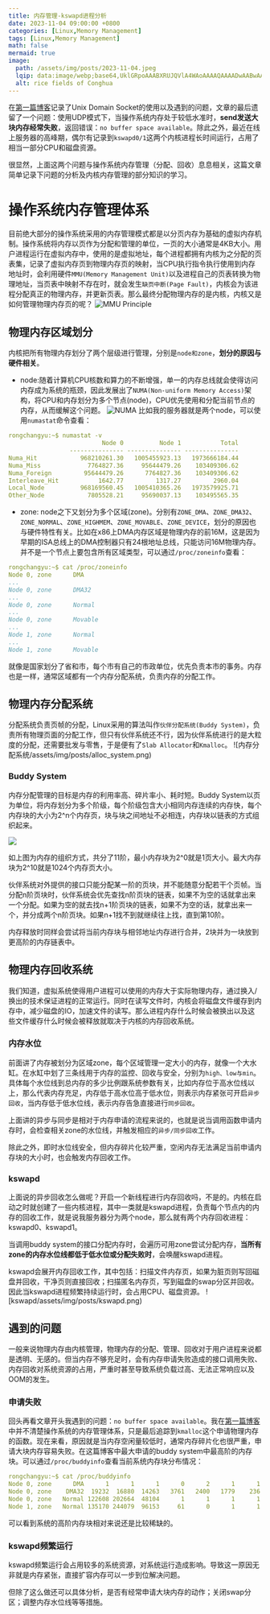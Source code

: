 ```yaml
---
title: 内存管理-kswapd进程分析
date: 2023-11-04 09:00:00 +0800
categories: [Linux,Memory Management]
tags: [Linux,Memory Management]
math: false
mermaid: true
image:
  path: /assets/img/posts/2023-11-04.jpeg
  lqip: data:image/webp;base64,UklGRpoAAABXRUJQVlA4WAoAAAAQAAAADwAABwAAQUxQSDIAAAARL0AmbZurmr57yyIiqE8oiG0bejIYEQTgqiDA9vqnsUSI6H+oAERp2HZ65qP/VIAWAFZQOCBCAAAA8AEAnQEqEAAIAAVAfCWkAALp8sF8rgRgAP7o9FDvMCkMde9PK7euH5M1m6VWoDXf2FkP3BqV0ZYbO6NA/VFIAAAA
  alt: rice fields of Conghua
---
```

在[第一篇博客](../unix-domain-socket-浅析)记录了Unix Domain Socket的使用以及遇到的问题，文章的最后遗留了一个问题：使用UDP模式下，当操作系统内存处于较低水准时，**send发送大块内存经常失败**，返回错误：`no buffer space available`。除此之外，最近在线上服务器的高峰期，偶尔有记录到`kswapd0/1`这两个内核进程长时间运行，占用了相当一部分CPU和磁盘资源。

很显然，上面这两个问题与操作系统内存管理（分配、回收）息息相关，这篇文章简单记录下问题的分析及内核内存管理的部分知识的学习。

# 操作系统内存管理体系
目前绝大部分的操作系统采用的内存管理模式都是以分页内存为基础的虚拟内存机制。操作系统将内存以页作为分配和管理的单位，一页的大小通常是4KB大小。用户进程运行在虚拟内存中，使用的是虚拟地址，每个进程都拥有内核为之分配的页表集，记录了虚拟内存页到物理内存页的映射，当CPU执行指令执行使用到内存地址时，会利用硬件`MMU(Memory Management Unit)`以及进程自己的页表转换为物理地址，当页表中映射不存在时，就会发生`缺页中断(Page Fault)`，内核会为该进程分配真正的物理内存，并更新页表。那么最终分配物理内存的是内核，内核又是如何管理物理内存页的呢？
![MMU Principle](/assets/img/posts/MMU.png)
## 物理内存区域划分
内核把所有物理内存划分了两个层级进行管理，分别是`node和zone`，**划分的原因与硬件相关**。

- node:随着计算机CPU核数和算力的不断增强，单一的内存总线就会使得访问内存成为系统的瓶颈，因此发展出了`NUMA(Non-uniform Memory Access)`架构，将CPU和内存划分为多个节点(node)，CPU优先使用和分配当前节点的内存，从而缓解这个问题。
![NUMA](/assets/img/posts/NUMA.png)
 比如我的服务器就是两个node，可以使用`numastat`命令查看：
```yaml
rongchangyu:~$ numastat -v
                          Node 0          Node 1           Total
                 --------------- --------------- ---------------
Numa_Hit            968210261.30   1005455923.13   1973666184.44
Numa_Miss             7764827.36     95644479.26    103409306.62
Numa_Foreign         95644479.26      7764827.36    103409306.62
Interleave_Hit           1642.77         1317.27         2960.04
Local_Node          968169560.45   1005410365.26   1973579925.71
Other_Node            7805528.21     95690037.13    103495565.35
```
- zone: node之下又划分为多个区域(zone)。分别有`ZONE_DMA`、`ZONE_DMA32`、`ZONE_NORMAL`、`ZONE_HIGHMEM`、`ZONE_MOVABLE`、`ZONE_DEVICE`，划分的原因也与硬件特性有关。比如在x86上DMA内存区域是物理内存的前16M，这是因为早期的ISA总线上的DMA控制器只有24根地址总线，只能访问16M物理内存。并不是一个节点上要包含所有区域类型，可以通过`/proc/zoneinfo`查看：
```yaml
rongchangyu:~$ cat /proc/zoneinfo
Node 0, zone      DMA
...
Node 0, zone      DMA32
...
Node 0, zone      Normal
...
Node 0, zone      Movable
...
Node 1, zone      Normal
...
Node 1, zone      Movable
```
就像是国家划分了省和市，每个市有自己的市政单位，优先负责本市的事务。内存也是一样，通常区域都有一个内存分配系统，负责内存的分配工作。

## 物理内存分配系统
分配系统负责页帧的分配，Linux采用的算法叫作`伙伴分配系统(Buddy System)`，负责所有物理页面的分配工作，但只有伙伴系统还不行，因为伙伴系统进行的是大粒度的分配，还需要批发与零售，于是便有了`Slab Allocator`和`Kmalloc`。
![内存分配系统/assets/img/posts/alloc_system.png)

### Buddy System
内存分配管理的目标是内存的利用率高、碎片率小、耗时短。Buddy System以页为单位，将内存划分为多个阶级，每个阶级包含大小相同内存连续的内存快，每个内存块的大小为2^n个内存页，块与块之间地址不必相连，内存块以链表的方式组织起来。

![](/assets/img/posts/buddy.png)

如上图为内存的组织方式，共分了11阶，最小内存块为2^0就是1页大小。最大内存块为2^10就是1024个内存页大小。

伙伴系统对外提供的接口只能分配某一阶的页块，并不能随意分配若干个页帧。当分配n阶页块时，伙伴系统会优先查找n阶页块的链表，如果不为空的话就拿出来一个分配。如果为空的就去找n+1阶页块的链表，如果不为空的话，就拿出来一个，并分成两个n阶页块。如果n+1找不到就继续往上找，直到第10阶。

内存释放时同样会尝试将当前内存块与相邻地址内存进行合并，2块并为一块放到更高阶的内存链表中。

## 物理内存回收系统
我们知道，虚拟系统使得用户进程可以使用的内存大于实际物理内存，通过换入/换出的技术保证进程的正常运行。同时在读写文件时，内核会将磁盘文件缓存到内存中，减少磁盘的IO，加速文件的读写。那么进程内存什么时候会被换出以及这些文件缓存什么时候会被释放就取决于内核的内存回收系统。

### 内存水位
前面讲了内存被划分为区域zone，每个区域管理一定大小的内存，就像一个大水缸。在水缸中划了三条线用于内存的监控、回收与安全，分别为`high、low与min`。具体每个水位线到总内存的多少比例跟系统参数有关，比如内存位于高水位线以上，那么代表内存充足，内存低于高水位高于低水位，则表示内存紧张可开启`异步回收`，当内存低于低水位线，表示内存告急直接进行`同步回收`。

上面讲的异步与同步是相对于内存申请的流程来说的，也就是说当调用函数申请内存时，会检查相关zone的水位线，并触发相应的`异步/同步回收`工作。

除此之外，即时水位线安全，但内存碎片化较严重，空闲内存无法满足当前申请内存块的大小时，也会触发内存回收工作。

### kswapd
上面说的异步回收怎么做呢？开启一个新线程进行内存回收吗，不是的。内核在启动之时就创建了一些内核进程，其中一类就是kswapd进程，负责每个节点内的内存的回收工作，就是说我服务器分为两个node，那么就有两个内存回收进程：kswapd0、kswapd1。

当调用buddy system的接口分配内存时，会遍历可用zone尝试分配内存，**当所有zone的内存水位线都低于低水位或分配失败时**，会唤醒kswapd进程。

kswapd会展开内存回收工作，其中包括：扫描文件内存页，如果为脏页则写回磁盘并回收，干净页则直接回收；扫描匿名内存页，写到磁盘的swap分区并回收。因此当kswapd进程频繁持续运行时，会占用CPU、磁盘资源。
![kswapd/assets/img/posts/kswapd.png)

## 遇到的问题
一般来说物理内存由内核管理，物理内存的分配、管理、回收对于用户进程来说都是透明、无感的。但当内存不够充足时，会有内存申请失败造成的接口调用失败、内存回收对系统资源的占用，严重时甚至导致系统负载过高、无法正常响应以及OOM的发生。
### 申请失败
回头再看文章开头我遇到的问题：`no buffer space available`。我在[第一篇博客](../unix-domain-socket-浅析)中并不清楚操作系统的内存管理体系，只是最后追踪到`kmalloc`这个申请物理内存的函数。现在来看，原因就是当内存空闲量较低时，通常内存碎片化也很严重，申请大块内存容易失败。在这篇博客中最大申请的buddy system中最高阶的内存块。可以通过`/proc/buddyinfo`查看当前系统内存块分布情况：
```yaml
rongchangyu:~$ cat /proc/buddyinfo
Node 0, zone      DMA      1      1      1      0      2      1      1      0      1      1      3
Node 0, zone    DMA32  19232  16880  14263   3761   2400   1779    236      1      0      0      0
Node 0, zone   Normal 122608 202664  48104      1      1      1      1      1      1      0      0
Node 1, zone   Normal 135170 244079  96153     61      0      1      1      1      1      0      0
```
可以看到系统的高阶内存块相对来说还是比较稀缺的。

### kswapd频繁运行
kswapd频繁运行会占用较多的系统资源，对系统运行造成影响。导致这一原因无非就是内存紧张，直接扩容内存可以一步到位解决问题。

但除了这么做还可以具体分析，是否有经常申请大块内存的动作；关闭swap分区；调整内存水位线等等措施。
